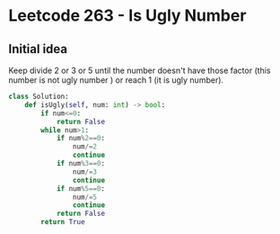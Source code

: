 # Leetcode 263 - Is Ugly Number

## Initial idea
Keep divide 2 or 3 or 5 until the number doesn't have those factor (this number is not ugly number ) or reach 1 (it is ugly number). 

```python
class Solution:
    def isUgly(self, num: int) -> bool:
        if num<=0:
            return False
        while num>1:
            if num%2==0:
                num/=2
                continue
            if num%3==0:
                num/=3
                continue
            if num%5==0:
                num/=5
                continue
            return False
        return True
```